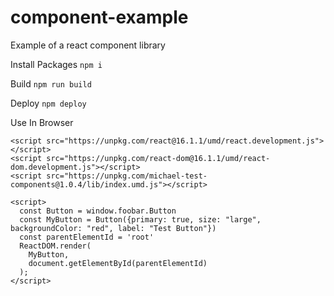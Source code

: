 # component-example
Example of a react component library


Install Packages
```npm i```

Build
```npm run build```

Deploy
```npm deploy```

Use In Browser
```
<script src="https://unpkg.com/react@16.1.1/umd/react.development.js"></script>
<script src="https://unpkg.com/react-dom@16.1.1/umd/react-dom.development.js"></script>
<script src="https://unpkg.com/michael-test-components@1.0.4/lib/index.umd.js"></script>

<script>
  const Button = window.foobar.Button
  const MyButton = Button({primary: true, size: "large", backgroundColor: "red", label: "Test Button"})
  const parentElementId = 'root'
  ReactDOM.render(
    MyButton,
    document.getElementById(parentElementId)
  );
</script>
```
